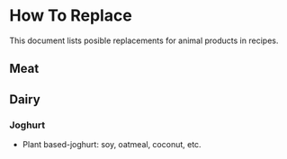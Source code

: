 # How To Replace
This document lists posible replacements for animal products in recipes.

## Meat

## Dairy
### Joghurt
* Plant based-joghurt: soy, oatmeal, coconut, etc.
